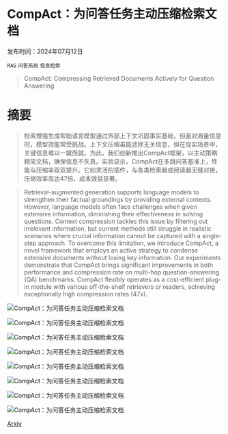 # CompAct：为问答任务主动压缩检索文档

发布时间：2024年07月12日

`RAG` `问答系统` `信息检索`

> CompAct: Compressing Retrieved Documents Actively for Question Answering

# 摘要

> 检索增强生成帮助语言模型通过外部上下文巩固事实基础，但面对海量信息时，模型效能常受挑战。上下文压缩虽能滤除无关信息，但在现实场景中，关键信息难以一蹴而就。为此，我们创新推出CompAct框架，以主动策略精简文档，确保信息不失真。实验显示，CompAct在多跳问答基准上，性能与压缩率双双提升。它如灵活的插件，与各类检索器或阅读器无缝对接，压缩效率高达47倍，成本效益显著。

> Retrieval-augmented generation supports language models to strengthen their factual groundings by providing external contexts. However, language models often face challenges when given extensive information, diminishing their effectiveness in solving questions. Context compression tackles this issue by filtering out irrelevant information, but current methods still struggle in realistic scenarios where crucial information cannot be captured with a single-step approach. To overcome this limitation, we introduce CompAct, a novel framework that employs an active strategy to condense extensive documents without losing key information. Our experiments demonstrate that CompAct brings significant improvements in both performance and compression rate on multi-hop question-answering (QA) benchmarks. CompAct flexibly operates as a cost-efficient plug-in module with various off-the-shelf retrievers or readers, achieving exceptionally high compression rates (47x).

![CompAct：为问答任务主动压缩检索文档](../../../paper_images/2407.09014/x1.png)

![CompAct：为问答任务主动压缩检索文档](../../../paper_images/2407.09014/x2.png)

![CompAct：为问答任务主动压缩检索文档](../../../paper_images/2407.09014/x3.png)

![CompAct：为问答任务主动压缩检索文档](../../../paper_images/2407.09014/x4.png)

![CompAct：为问答任务主动压缩检索文档](../../../paper_images/2407.09014/x5.png)

![CompAct：为问答任务主动压缩检索文档](../../../paper_images/2407.09014/x6.png)

![CompAct：为问答任务主动压缩检索文档](../../../paper_images/2407.09014/x7.png)

![CompAct：为问答任务主动压缩检索文档](../../../paper_images/2407.09014/x8.png)

[Arxiv](https://arxiv.org/abs/2407.09014)